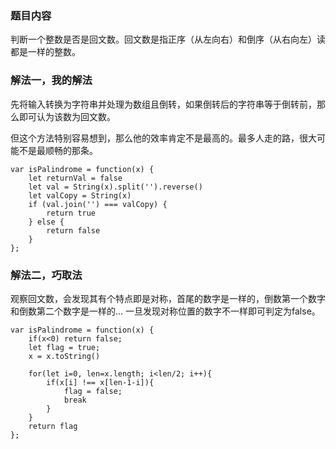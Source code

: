 ### 题目内容
判断一个整数是否是回文数。回文数是指正序（从左向右）和倒序（从右向左）读都是一样的整数。

### 解法一，我的解法
先将输入转换为字符串并处理为数组且倒转，如果倒转后的字符串等于倒转前，那么即可认为该数为回文数。

但这个方法特别容易想到，那么他的效率肯定不是最高的。最多人走的路，很大可能不是最顺畅的那条。
```
var isPalindrome = function(x) {
    let returnVal = false
    let val = String(x).split('').reverse()
    let valCopy = String(x)
    if (val.join('') === valCopy) {
        return true
    } else {
        return false
    }   
};
```

### 解法二，巧取法
观察回文数，会发现其有个特点即是对称，首尾的数字是一样的，倒数第一个数字和倒数第二个数字是一样的...
一旦发现对称位置的数字不一样即可判定为false。
```
var isPalindrome = function(x) {
    if(x<0) return false;
    let flag = true;
    x = x.toString()

    for(let i=0, len=x.length; i<len/2; i++){
        if(x[i] !== x[len-1-i]){
            flag = false;
            break
        }
    }
    return flag
};
```